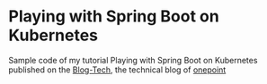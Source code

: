 # Playing with Spring Boot on Kubernetes
Sample code of my tutorial Playing with Spring Boot on Kubernetes published on the [Blog-Tech](https://blog-tech.groupeonepoint.com/), the technical blog of [onepoint](http://https://www.groupeonepoint.com)
